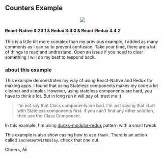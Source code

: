 ## Counters Example

<p align="center">
    <img src ="https://raw.githubusercontent.com/alinz/example-react-native-redux/master/Counters/demo.gif" />
</p>

#### React-Native 0.23.1 & Redux 3.4.0 & React-Redux 4.4.2

This is a little bit more complex than my previous example, I added as many comments as I can so to prevent confusion. Take your time, there are a lot of
things to read and undrestand. Open an issue if you need to clear something I will do my best to respond back.

### about this example

This example demonstrates my way of using React-Native and Redux for making apps. I found that
using Stateless components makes my code a lot cleaner and simpler. However, using
stateless components are hard, you have to think a lot. But in long run it will pay of. trust me ;)

> I'm not say that Class components are bad. I'm just saying that start with Stateless components first.
If you can't find any other solution, then use the Class Component.

In this example, I'm using [ducks-modular-redux](https://github.com/erikras/ducks-modular-redux) pattern with a small tweak.

This example is also show casing how to use `thunk`. There is an action called `incrementWithDelay`. check that one out.


Cheers,
Ali
